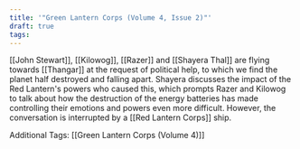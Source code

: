 ```yaml
---
title: '"Green Lantern Corps (Volume 4, Issue 2)"'
draft: true
tags:
---
```

[[John Stewart]], [[Kilowog]], [[Razer]] and [[Shayera Thal]] are flying towards [[Thangar]] at the request of political help, to which we find the planet half destroyed and falling apart. Shayera discusses the impact of the Red Lantern's powers who caused this, which prompts Razer and Kilowog to talk about how the destruction of the energy batteries has made controlling their emotions and powers even more difficult. However, the conversation is interrupted by a [[Red Lantern Corps]] ship.

Additional Tags: [[Green Lantern Corps (Volume 4)]]